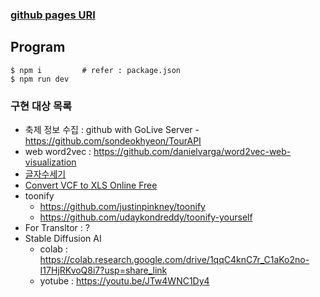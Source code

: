 ### [github pages URI](https://yojulab.github.io/project_yojulab_front/)

## Program

```
$ npm i         # refer : package.json
$ npm run dev
```

### 구현 대상 목록

- 축제 정보 수집 : github with GoLive Server - https://github.com/sondeokhyeon/TourAPI
- web word2vec : https://github.com/danielvarga/word2vec-web-visualization
- [글자수세기](https://lettercounter.net/)
- [Convert VCF to XLS Online Free](https://www.convert-doc.com/converter/vcf-to-xls)
- toonify
  - https://github.com/justinpinkney/toonify
  - https://github.com/udaykondreddy/toonify-yourself
- For Transltor : ?
- Stable Diffusion AI
  - colab : https://colab.research.google.com/drive/1qqC4knC7r_C1aKo2no-I17HjRKvoQ8i7?usp=share_link
  - yotube : https://youtu.be/JTw4WNC1Dy4
